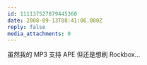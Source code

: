 ```yaml
---
id: 111137527879445360
date: 2008-09-13T08:41:06.000Z
reply: false
media_attachments: 0
---
```


虽然我的 MP3 支持 APE 但还是想刷 Rockbox...

